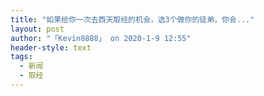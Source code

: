 ```yaml
---
title: "如果给你一次去西天取经的机会，选3个做你的徒弟，你会..."
layout: post
author: "「Kevin8888」 on 2020-1-9 12:55"
header-style: text
tags:
  - 新闻
  - 取经
---
```


<head></head>
<body>
 <br>
</body>



